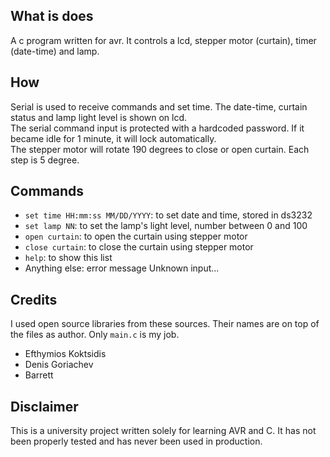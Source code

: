 ## What is does
A c program written for avr. It controls a lcd, stepper motor (curtain), timer (date-time) and lamp.

## How
Serial is used to receive commands and set time. The date-time, curtain status and lamp light level is shown on lcd.<br>
The serial command input is protected with a hardcoded password. If it became idle for 1 minute, it will lock automatically.
<br>
The stepper motor will rotate 190 degrees to close or open curtain. Each step is 5 degree.

## Commands
- `set time HH:mm:ss MM/DD/YYYY`: to set date and time, stored in ds3232
- `set lamp NN`: to set the lamp's light level, number between 0 and 100
- `open curtain`: to open the curtain using stepper motor
- `close curtain`: to close the curtain using stepper motor
- `help`: to show this list
- Anything else: error message Unknown input...

## Credits
I used open source libraries from these sources. Their names are on top of the files as author. Only `main.c` is my job.
- Efthymios Koktsidis
- Denis Goriachev
- Barrett

## Disclaimer
This is a university project written solely for learning AVR and C. It has not been properly tested and has never been used in production.

